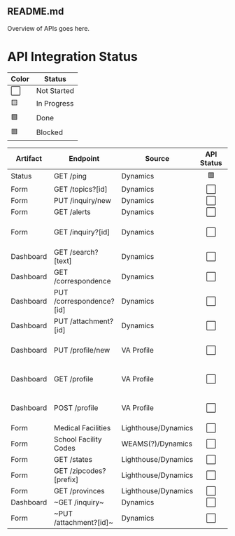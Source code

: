 ## README.md

Overview of APIs goes here.


# API Integration Status

|Color | Status |
|---|---|
⬜ | Not Started |
🟨 | In Progress |
🟩 | Done |
🟥 | Blocked |

| Artifact | Endpoint | Source | API Status | Integration | Notes | Docs |
|---|---|---|:---:|:---:|---|:---:|
Status | GET /ping | Dynamics | 🟩 | 🟨 |  | [link](Status_Ping.md) |
Form | GET /topics?[id] | Dynamics | ⬜ | ⬜ |  | [link](form-get-topics.md) |
Form | PUT /inquiry/new | Dynamics | ⬜ | ⬜ |  | [link](Form_SubmitInquiry.md) |
Form | GET /alerts | Dynamics | ⬜ | ⬜ |  | [link](Form_RetrieveBannerMessage.md) |
Form | GET /inquiry?[id] | Dynamics | ⬜ | ⬜ | find by inquiry number? | [link](Form_RetrieveInquiryStatus.md) |
Dashboard | GET /search?[text] | Dynamics | ⬜ | ⬜ |  | link |
Dashboard | GET /correspondence | Dynamics | ⬜ | ⬜ | | [link](Dashboard_RetrieveCorrespondence.md) |
Dashboard | PUT /correspondence?[id] | Dynamics | ⬜ | ⬜ |  | [link](Dashboard_SubmitAReply.md) |
Dashboard | PUT /attachment?[id] | Dynamics | ⬜ | ⬜ |  | [link](Dashboard_UploadFile.md) |
Dashboard | PUT /profile/new | VA Profile | ⬜ | ⬜ | Offloading to VA Profile  | [link](Dashboard_CreateMyProfile.md) |
Dashboard | GET /profile | VA Profile | ⬜ | ⬜ | Offloading to VA Profile | [link](Dashboard_ReadMyProfile.md) |
Dashboard | POST /profile | VA Profile | ⬜ | ⬜ | Offloading to VA Profile | [link](Dashboard_UpdateMyProfile.md) |
Form | Medical Facilities | Lighthouse/Dynamics | ⬜ | ⬜ |  | [link](Form_MedicalFacilities.md) |
Form | School Facility Codes | WEAMS(?)/Dynamics | ⬜ | ⬜ |  | [link](Form_SchoolFacilityCodes.md) |
Form | GET /states | Lighthouse/Dynamics | ⬜ | ⬜ |  | [link](Form_States.md) |
Form | GET /zipcodes?[prefix] | Lighthouse/Dynamics | ⬜ | ⬜ |  | [link](Form_ZipCodes.md) |
Form | GET /provinces | Lighthouse/Dynamics | ⬜ | ⬜ |  | [link](Form_CanadianProvinces.md) |
Dashboard | ~GET /inquiry~ | Dynamics | ⬜ | ⬜ |  | [link](Dashboard_RetrieveInquiries.md) |
Form | ~PUT /attachment?[id]~ | Dynamics | ⬜ | ⬜  |  | [link](Form_UploadFile.md) |
